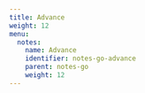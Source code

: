 ```yaml
---
title: Advance
weight: 12
menu:
  notes:
    name: Advance
    identifier: notes-go-advance
    parent: notes-go
    weight: 12
---
```

